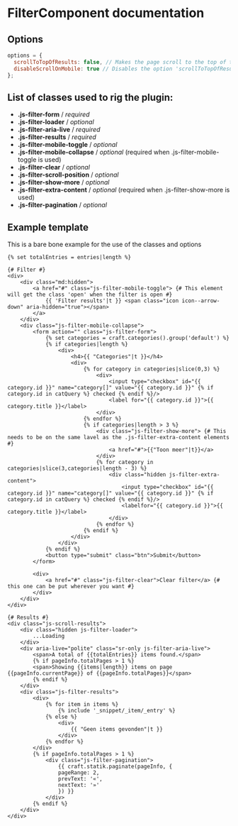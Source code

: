 # FilterComponent documentation

## Options

```js
options = {
  scrollToTopOfResults: false, // Makes the page scroll to the top of the results after loading new data
  disableScrollOnMobile: true // Disables the option 'scrollToTopOfResults' on mobile
};
```

## List of classes used to rig the plugin:

- **.js-filter-form** / _required_
- **.js-filter-loader** / _optional_
- **.js-filter-aria-live** / _required_
- **.js-filter-results** / _required_
- **.js-filter-mobile-toggle** / _optional_
- **.js-filter-mobile-collapse** / _optional_ (required when .js-filter-mobile-toggle is used)
- **.js-filter-clear** / _optional_
- **.js-filter-scroll-position** / _optional_
- **.js-filter-show-more** / _optional_
- **.js-filter-extra-content** / _optional_ (required when .js-filter-show-more is used)
- **.js-filter-pagination** / _optional_

## Example template

This is a bare bone example for the use of the classes and options

```twig
{% set totalEntries = entries|length %}

{# Filter #}
<div>
    <div class="md:hidden">
        <a href="#" class="js-filter-mobile-toggle"> {# This element will get the class 'open' when the filter is open #}
            {{ 'Filter results'|t }} <span class="icon icon--arrow-down" aria-hidden="true"></span>
		</a>
    </div>
    <div class="js-filter-mobile-collapse">
        <form action="" class="js-filter-form">
            {% set categories = craft.categories().group('default') %}
            {% if categories|length %}
                <div>
                    <h4>{{ "Categories"|t }}</h4>
                    <div>
                        {% for category in categories|slice(0,3) %}
                            <div>
                                <input type="checkbox" id="{{ category.id }}" name="category[]" value="{{ category.id }}" {% if category.id in catQuery %} checked {% endif %}/>
                                <label for="{{ category.id }}">{{ category.title }}</label>
                            </div>
                        {% endfor %}
                        {% if categories|length > 3 %}
                            <div class="js-filter-show-more"> {# This needs to be on the same lavel as the .js-filter-extra-content elements #}
                                <a href="#">{{"Toon meer"|t}}</a>
                            </div>
                            {% for category in categories|slice(3,categories|length - 3) %}
                                <div class="hidden js-filter-extra-content">
                                    <input type="checkbox" id="{{ category.id }}" name="category[]" value="{{ category.id }}" {% if category.id in catQuery %} checked {% endif %}/>
                                    <labelfor="{{ category.id }}">{{ category.title }}</label>
                                </div>
                            {% endfor %}
                        {% endif %}
                    </div>
                </div>
            {% endif %}
            <button type="submit" class="btn">Submit</button>
        </form>

        <div>
            <a href="#" class="js-filter-clear">Clear filter</a> {# this one can be put wherever you want #}
        </div>
    </div>
</div>

{# Results #}
<div class="js-scroll-results">
    <div class="hidden js-filter-loader">
        ...Loading
    </div>
    <div aria-live="polite" class="sr-only js-filter-aria-live">
        <span>A total of {{totalEntries}} items found.</span>
        {% if pageInfo.totalPages > 1 %}
        <span>Showing {{items|length}} items on page {{pageInfo.currentPage}} of {{pageInfo.totalPages}}</span>
        {% endif %}
    </div>
    <div class="js-filter-results">
        <div>
            {% for item in items %}
                {% include '_snippet/_item/_entry' %}
            {% else %}
                <div>
                    {{ "Geen items gevonden"|t }}
                </div>
            {% endfor %}
        </div>
        {% if pageInfo.totalPages > 1 %}
            <div class="js-filter-pagination">
                {{ craft.statik.paginate(pageInfo, {
                pageRange: 2,
                prevText: '«',
                nextText: '»'
                }) }}
            </div>
        {% endif %}
    </div>
</div>
```
